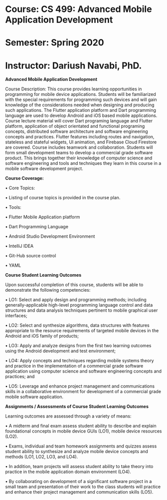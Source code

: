 # Course: CS 499: Advanced Mobile Application Development

# Semester: Spring 2020

# Instructor: Dariush Navabi, PhD.

**Advanced Mobile Application Development**

Course Description: This course provides learning opportunities in programming for mobile device applications. 
Students will be familiarized with the special requirements for programming such devices and will gain knowledge of the 
considerations needed when designing and producing such applications. The Flutter application platform and Dart 
programming language are used to develop Android and iOS based mobile applications. Course lecture material will cover 
Dart programing language and Flutter platform, application of object orientated and functional programing concepts, 
distributed software architecture and software engineering concepts and practices. Flutter features including routes 
and navigation, stateless and stateful widgets, UI animation, and Firebase Cloud Firestore are covered. Course includes 
teamwork and collaboration. Students will form small development teams to develop a commercial grade software product. 
This brings together their knowledge of computer science and software engineering and tools and techniques they learn 
in this course in a mobile software development project. 

**Course Coverage:**

•    Core Topics:

•    Listing of course topics is provided in the course plan.

•    Tools: 

•    Flutter Mobile Application platform

•    Dart Programming Language

•    Android Studio Development Environment

•    IntelliJ IDEA

•    Git-Hub source control

•    YAML

**Course Student Learning Outcomes**

Upon successful completion of this course, students will be able to demonstrate the following competencies:

•    LO1: Select and apply design and programming methods; including generally-applicable high-level programming 
language control and data structures and data analysis techniques pertinent to mobile graphical user interfaces;

•    LO2: Select and synthesize algorithms, data structures with features appropriate to the resource requirements of 
targeted mobile devices in the Android and iOS family of products;

•    LO3: Apply and analyze designs from the first two learning outcomes using the Android development and test 
environment;

•    LO4: Apply concepts and techniques regarding mobile systems theory and practice in the implementation of a 
commercial grade software application using computer science and software engineering concepts and practices; and

•    LO5: Leverage and enhance project management and communications skills in a collaborative environment for 
development of a commercial grade mobile software application.

**Assignments / Assessments of Course Student Learning Outcomes**

Learning outcomes are assessed through a variety of means:

•    A midterm and final exam assess student ability to describe and explain foundational concepts in mobile device 
GUIs (LO1), mobile device resources (LO2).

•    Exams, individual and team homework assignments and quizzes assess student ability to synthesize and analyze 
mobile device concepts and methods (LO1, LO2, LO3, and LO4).

•    In addition, team projects will assess student ability to take theory into practice in the mobile application 
domain environment (LO4).

•    By collaborating on development of a significant software project in a small team and presentation of their 
work to the class students will practice and enhance their project management and communication skills (LO5). 
